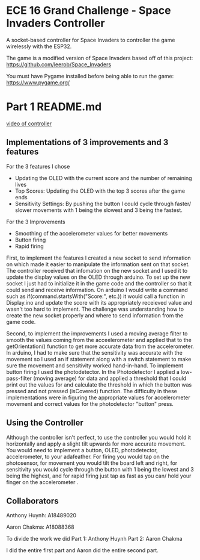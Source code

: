 # ECE 16 Grand Challenge - Space Invaders Controller

A socket-based controller for Space Invaders to controller the game wirelessly with the ESP32.

The game is a modified version of Space Invaders based off of this project: https://github.com/leerob/Space_Invaders

You must have Pygame installed before being able to run the game: https://www.pygame.org/


# Part 1 README.md 

[video of controller](https://youtu.be/R6F89TPE4mo) 

## Implementations of 3 improvements and 3 features

For the 3 features I chose 

- Updating the OLED with the current score and the number of remaining lives
- Top Scores: Updating the OLED with the top 3 scores after the game ends
- Sensitivity Settings: By pushing the button I could cycle through faster/ slower movements with 1 being the slowest and 3 being the fastest.

For the 3 Improvements

- Smoothing of the accelerometer values for better movements
- Button firing
- Rapid firing

First, to implement the features I created a new socket to send information on which made it easier to manipulate the information sent on that socket. The controller received that infomation on the new socket and I used it to update the display values on the OLED through arduino. To set up the new socket I just had to initialize it in the game code and the controller so that it could send and receive information. On arduino I would write a command such as if(command.startsWith("Score:", etc.)) it would call a function in Display.ino and update the score with its appropriately receieved value and wasn't too hard to implement. The challenge was understanding how to create the new socket properly and where to send information from the game code. 

Second, to implement the improvements I used a moving average filter to smooth the values coming from the acceelerometer and applied that to the getOrientation() function to get more accurate data from the accelerometer. In arduino, I had to make sure that the sensitivity was accurate with the movement so I used an if statement along with a switch statement to make sure the movement and sensitivity worked hand-in-hand. To implement button firing I used the photodetector. In the Photodetector I applied a low-pass-filter (moving average) for data and applied a threshold that I could print out the values for and calculate the threshold in which the button was pressed and not pressed (isCovered) function. The difficulty in these implementations were in figuring the appropriate values for accelerometer movement and correct values for the photodetector "button" press. 

## Using the Controller 
Although the controller isn't perfect, to use the controller you would hold it horizontally and apply a slight tilt upwards for more accurate movement. You would need to implement a button, OLED, photodetector, accelerometer, to your adafeather. For firing you would tap on the photosensor, for movement you would tilt the board left and right, for sensitivity you would cycle through the button with 1 being the lowest and 3 being the highest, and for rapid firing just tap as fast as you can/ hold your finger on the accelerometer . 

## Collaborators 

Anthony Huynh: A18489020

Aaron Chakma: A18088368

To divide the work we did
Part 1: Anthony Huynh 
Part 2: Aaron Chakma 

I did the entire first part and Aaron did the entire second part. 
